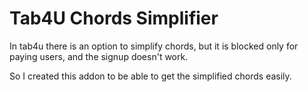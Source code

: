 # Tab4U Chords Simplifier

In tab4u there is an option to simplify chords, but it is blocked only for paying users, and the signup doesn't work.

So I created this addon to be able to get the simplified chords easily.